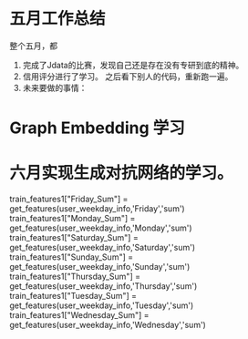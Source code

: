 # 五月工作总结

整个五月，都

1. 完成了Jdata的比赛，发现自己还是存在没有专研到底的精神。
2. 信用评分进行了学习。 之后看下别人的代码，重新跑一遍。
3. 未来要做的事情：

# Graph Embedding 学习
# 六月实现生成对抗网络的学习。


train_features1["Friday_Sum"] = get_features(user_weekday_info,'Friday','sum')
    train_features1["Monday_Sum"] = get_features(user_weekday_info,'Monday','sum')
    train_features1["Saturday_Sum"] = get_features(user_weekday_info,'Saturday','sum')
    train_features1["Sunday_Sum"] = get_features(user_weekday_info,'Sunday','sum')
    train_features1["Thursday_Sum"] = get_features(user_weekday_info,'Thursday','sum')
    train_features1["Tuesday_Sum"] = get_features(user_weekday_info,'Tuesday','sum')
    train_features1["Wednesday_Sum"] = get_features(user_weekday_info,'Wednesday','sum')